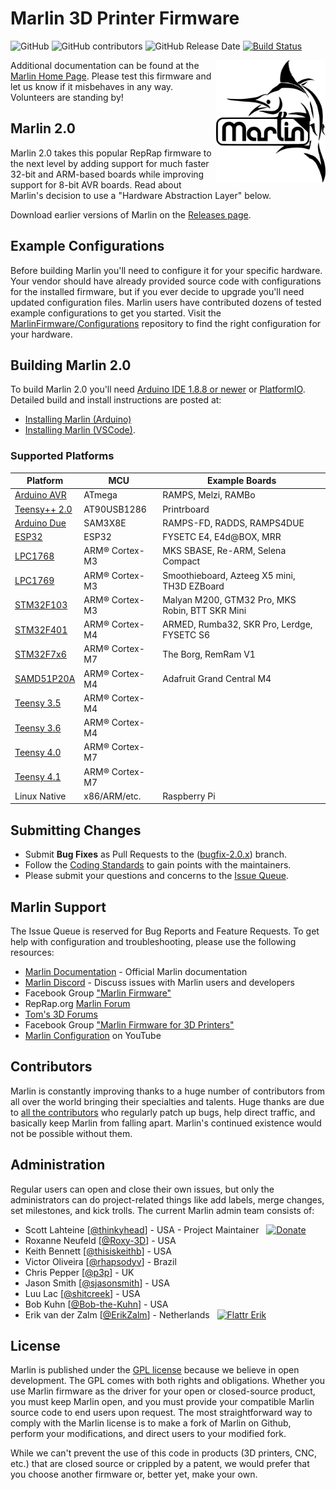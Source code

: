 # Marlin 3D Printer Firmware

![GitHub](https://img.shields.io/github/license/marlinfirmware/marlin.svg)
![GitHub contributors](https://img.shields.io/github/contributors/marlinfirmware/marlin.svg)
![GitHub Release Date](https://img.shields.io/github/release-date/marlinfirmware/marlin.svg)
[![Build Status](https://github.com/MarlinFirmware/Marlin/workflows/CI/badge.svg?branch=bugfix-2.0.x)](https://github.com/MarlinFirmware/Marlin/actions)

<img align="right" width=175 src="buildroot/share/pixmaps/logo/marlin-250.png" />

Additional documentation can be found at the [Marlin Home Page](https://marlinfw.org/).
Please test this firmware and let us know if it misbehaves in any way. Volunteers are standing by!

## Marlin 2.0

Marlin 2.0 takes this popular RepRap firmware to the next level by adding support for much faster 32-bit and ARM-based boards while improving support for 8-bit AVR boards. Read about Marlin's decision to use a "Hardware Abstraction Layer" below.

Download earlier versions of Marlin on the [Releases page](https://github.com/MarlinFirmware/Marlin/releases).

## Example Configurations

Before building Marlin you'll need to configure it for your specific hardware. Your vendor should have already provided source code with configurations for the installed firmware, but if you ever decide to upgrade you'll need updated configuration files. Marlin users have contributed dozens of tested example configurations to get you started. Visit the [MarlinFirmware/Configurations](https://github.com/MarlinFirmware/Configurations) repository to find the right configuration for your hardware.

## Building Marlin 2.0

To build Marlin 2.0 you'll need [Arduino IDE 1.8.8 or newer](https://www.arduino.cc/en/main/software) or [PlatformIO](http://docs.platformio.org/en/latest/ide.html#platformio-ide). Detailed build and install instructions are posted at:

  - [Installing Marlin (Arduino)](http://marlinfw.org/docs/basics/install_arduino.html)
  - [Installing Marlin (VSCode)](http://marlinfw.org/docs/basics/install_platformio_vscode.html).

### Supported Platforms

  Platform|MCU|Example Boards
  --------|---|-------
  [Arduino AVR](https://www.arduino.cc/)|ATmega|RAMPS, Melzi, RAMBo
  [Teensy++ 2.0](http://www.microchip.com/wwwproducts/en/AT90USB1286)|AT90USB1286|Printrboard
  [Arduino Due](https://www.arduino.cc/en/Guide/ArduinoDue)|SAM3X8E|RAMPS-FD, RADDS, RAMPS4DUE
  [ESP32](https://github.com/espressif/arduino-esp32)|ESP32|FYSETC E4, E4d@BOX, MRR
  [LPC1768](http://www.nxp.com/products/microcontrollers-and-processors/arm-based-processors-and-mcus/lpc-cortex-m-mcus/lpc1700-cortex-m3/512kb-flash-64kb-sram-ethernet-usb-lqfp100-package:LPC1768FBD100)|ARM® Cortex-M3|MKS SBASE, Re-ARM, Selena Compact
  [LPC1769](https://www.nxp.com/products/processors-and-microcontrollers/arm-microcontrollers/general-purpose-mcus/lpc1700-cortex-m3/512kb-flash-64kb-sram-ethernet-usb-lqfp100-package:LPC1769FBD100)|ARM® Cortex-M3|Smoothieboard, Azteeg X5 mini, TH3D EZBoard
  [STM32F103](https://www.st.com/en/microcontrollers-microprocessors/stm32f103.html)|ARM® Cortex-M3|Malyan M200, GTM32 Pro, MKS Robin, BTT SKR Mini
  [STM32F401](https://www.st.com/en/microcontrollers-microprocessors/stm32f401.html)|ARM® Cortex-M4|ARMED, Rumba32, SKR Pro, Lerdge, FYSETC S6
  [STM32F7x6](https://www.st.com/en/microcontrollers-microprocessors/stm32f7x6.html)|ARM® Cortex-M7|The Borg, RemRam V1
  [SAMD51P20A](https://www.adafruit.com/product/4064)|ARM® Cortex-M4|Adafruit Grand Central M4
  [Teensy 3.5](https://www.pjrc.com/store/teensy35.html)|ARM® Cortex-M4|
  [Teensy 3.6](https://www.pjrc.com/store/teensy36.html)|ARM® Cortex-M4|
  [Teensy 4.0](https://www.pjrc.com/store/teensy40.html)|ARM® Cortex-M7|
  [Teensy 4.1](https://www.pjrc.com/store/teensy41.html)|ARM® Cortex-M7|
  Linux Native|x86/ARM/etc.|Raspberry Pi

## Submitting Changes

- Submit **Bug Fixes** as Pull Requests to the ([bugfix-2.0.x](https://github.com/MarlinFirmware/Marlin/tree/bugfix-2.0.x)) branch.
- Follow the [Coding Standards](http://marlinfw.org/docs/development/coding_standards.html) to gain points with the maintainers.
- Please submit your questions and concerns to the [Issue Queue](https://github.com/MarlinFirmware/Marlin/issues).

## Marlin Support

The Issue Queue is reserved for Bug Reports and Feature Requests. To get help with configuration and troubleshooting, please use the following resources:

- [Marlin Documentation](http://marlinfw.org) - Official Marlin documentation
- [Marlin Discord](https://discord.gg/n5NJ59y) - Discuss issues with Marlin users and developers
- Facebook Group ["Marlin Firmware"](https://www.facebook.com/groups/1049718498464482/)
- RepRap.org [Marlin Forum](http://forums.reprap.org/list.php?415)
- [Tom's 3D Forums](https://forum.toms3d.org/)
- Facebook Group ["Marlin Firmware for 3D Printers"](https://www.facebook.com/groups/3Dtechtalk/)
- [Marlin Configuration](https://www.youtube.com/results?search_query=marlin+configuration) on YouTube

## Contributors

Marlin is constantly improving thanks to a huge number of contributors from all over the world bringing their specialties and talents. Huge thanks are due to [all the contributors](https://github.com/MarlinFirmware/Marlin/graphs/contributors) who regularly patch up bugs, help direct traffic, and basically keep Marlin from falling apart. Marlin's continued existence would not be possible without them.

## Administration

Regular users can open and close their own issues, but only the administrators can do project-related things like add labels, merge changes, set milestones, and kick trolls. The current Marlin admin team consists of:

 - Scott Lahteine [[@thinkyhead](https://github.com/thinkyhead)] - USA - Project Maintainer &nbsp; [![Donate](https://api.flattr.com/button/flattr-badge-large.png)](http://www.thinkyhead.com/donate-to-marlin)
 - Roxanne Neufeld [[@Roxy-3D](https://github.com/Roxy-3D)] - USA
 - Keith Bennett [[@thisiskeithb](https://github.com/thisiskeithb)] - USA
 - Victor Oliveira [[@rhapsodyv](https://github.com/rhapsodyv)] - Brazil
 - Chris Pepper [[@p3p](https://github.com/p3p)] - UK
 - Jason Smith [[@sjasonsmith](https://github.com/sjasonsmith)] - USA
 - Luu Lac [[@shitcreek](https://github.com/shitcreek)] - USA
 - Bob Kuhn [[@Bob-the-Kuhn](https://github.com/Bob-the-Kuhn)] - USA
 - Erik van der Zalm [[@ErikZalm](https://github.com/ErikZalm)] - Netherlands &nbsp; [![Flattr Erik](https://api.flattr.com/button/flattr-badge-large.png)](https://flattr.com/submit/auto?user_id=ErikZalm&url=https://github.com/MarlinFirmware/Marlin&title=Marlin&language=&tags=github&category=software)

## License

Marlin is published under the [GPL license](/LICENSE) because we believe in open development. The GPL comes with both rights and obligations. Whether you use Marlin firmware as the driver for your open or closed-source product, you must keep Marlin open, and you must provide your compatible Marlin source code to end users upon request. The most straightforward way to comply with the Marlin license is to make a fork of Marlin on Github, perform your modifications, and direct users to your modified fork.

While we can't prevent the use of this code in products (3D printers, CNC, etc.) that are closed source or crippled by a patent, we would prefer that you choose another firmware or, better yet, make your own.
